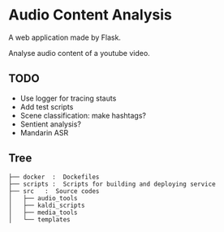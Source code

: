 # Audio Content Analysis
A web application made by Flask.

Analyse audio content of a youtube video.

## TODO
- Use logger for tracing stauts
- Add test scripts
- Scene classification: make hashtags?
- Sentient analysis?
- Mandarin ASR

## Tree
```
├── docker  :  Dockefiles
├── scripts :  Scripts for building and deploying service
├── src   :  Source codes
│   ├── audio_tools
│   ├── kaldi_scripts
│   ├── media_tools
│   └── templates
```
